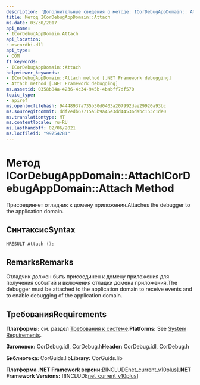 ```yaml
---
description: 'Дополнительные сведения о методе: ICorDebugAppDomain:: Attach'
title: Метод ICorDebugAppDomain::Attach
ms.date: 03/30/2017
api_name:
- ICorDebugAppDomain.Attach
api_location:
- mscordbi.dll
api_type:
- COM
f1_keywords:
- ICorDebugAppDomain::Attach
helpviewer_keywords:
- ICorDebugAppDomain::Attach method [.NET Framework debugging]
- Attach method [.NET Framework debugging]
ms.assetid: 0358b84a-4236-4c34-945b-4babff7df570
topic_type:
- apiref
ms.openlocfilehash: 94448937a735b30d0403a207992dae29920a93bc
ms.sourcegitcommit: ddf7edb67715a5b9a45e3dd44536dabc153c1de0
ms.translationtype: MT
ms.contentlocale: ru-RU
ms.lasthandoff: 02/06/2021
ms.locfileid: "99754281"
---
```

# <a name="icordebugappdomainattach-method"></a><span data-ttu-id="d4750-103">Метод ICorDebugAppDomain::Attach</span><span class="sxs-lookup"><span data-stu-id="d4750-103">ICorDebugAppDomain::Attach Method</span></span>

<span data-ttu-id="d4750-104">Присоединяет отладчик к домену приложения.</span><span class="sxs-lookup"><span data-stu-id="d4750-104">Attaches the debugger to the application domain.</span></span>  
  
## <a name="syntax"></a><span data-ttu-id="d4750-105">Синтаксис</span><span class="sxs-lookup"><span data-stu-id="d4750-105">Syntax</span></span>  
  
```cpp  
HRESULT Attach ();  
```  
  
## <a name="remarks"></a><span data-ttu-id="d4750-106">Remarks</span><span class="sxs-lookup"><span data-stu-id="d4750-106">Remarks</span></span>  

 <span data-ttu-id="d4750-107">Отладчик должен быть присоединен к домену приложения для получения событий и включения отладки домена приложения.</span><span class="sxs-lookup"><span data-stu-id="d4750-107">The debugger must be attached to the application domain to receive events and to enable debugging of the application domain.</span></span>  
  
## <a name="requirements"></a><span data-ttu-id="d4750-108">Требования</span><span class="sxs-lookup"><span data-stu-id="d4750-108">Requirements</span></span>  

 <span data-ttu-id="d4750-109">**Платформы:** см. раздел [Требования к системе](../../get-started/system-requirements.md).</span><span class="sxs-lookup"><span data-stu-id="d4750-109">**Platforms:** See [System Requirements](../../get-started/system-requirements.md).</span></span>  
  
 <span data-ttu-id="d4750-110">**Заголовок:** CorDebug.idl, CorDebug.h</span><span class="sxs-lookup"><span data-stu-id="d4750-110">**Header:** CorDebug.idl, CorDebug.h</span></span>  
  
 <span data-ttu-id="d4750-111">**Библиотека:** CorGuids.lib</span><span class="sxs-lookup"><span data-stu-id="d4750-111">**Library:** CorGuids.lib</span></span>  
  
 <span data-ttu-id="d4750-112">**Платформа .NET Framework версии:**[!INCLUDE[net_current_v10plus](../../../../includes/net-current-v10plus-md.md)]</span><span class="sxs-lookup"><span data-stu-id="d4750-112">**.NET Framework Versions:** [!INCLUDE[net_current_v10plus](../../../../includes/net-current-v10plus-md.md)]</span></span>
